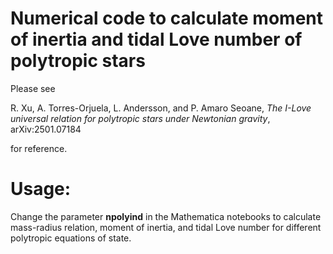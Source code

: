 # Numerical code to calculate moment of inertia and tidal Love number of polytropic stars

Please see

R. Xu, A. Torres-Orjuela, L. Andersson, and P. Amaro Seoane, *The I-Love universal relation for polytropic stars under Newtonian gravity*, arXiv:2501.07184

for reference.


# Usage:

Change the parameter **npolyind** in the Mathematica notebooks to calculate mass-radius relation, moment of inertia, and tidal Love number for different polytropic equations of state. 
